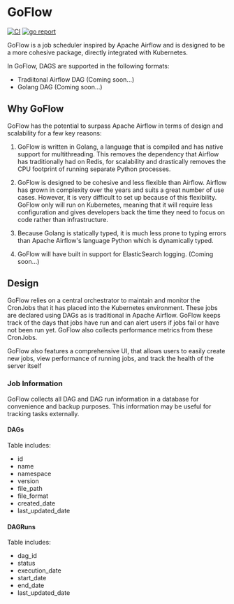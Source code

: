 # GoFlow

[![CI](https://github.com/zbrookle/goflow/workflows/CI/badge.svg?branch=master)](https://github.com/zbrookle/goflow/actions)
[![go report](https://goreportcard.com/badge/github.com/zbrookle/goflow)](https://goreportcard.com/report/github.com/zbrookle/goflow)

GoFlow is a job scheduler inspired by Apache Airflow and is designed to be a more cohesive package,
directly integrated with Kubernetes.

In GoFlow, DAGS are supported in the following formats:

- Tradiitonal Airflow DAG (Coming soon...)
- Golang DAG (Coming soon...)

## Why GoFlow

GoFlow has the potential to surpass Apache Airflow in terms of design and scalability for a few key reasons:

1. GoFlow is written in Golang, a language that is compiled and has native support for multithreading. This
   removes the dependency that Airflow has traditionally had on Redis, for scalability and drastically removes
   the CPU footprint of running separate Python processes.

1. GoFlow is designed to be cohesive and less flexible than Airflow. Airflow has grown in complexity over the
   years and suits a great number of use cases. However, it is very difficult to set up because of this flexibility.
   GoFlow only will run on Kubernetes, meaning that it will require less configuration and gives developers back the
   time they need to focus on code rather than infrastructure.

1. Because Golang is statically typed, it is much less prone to typing errors than Apache Airflow's language Python
   which is dynamically typed.

1. GoFlow will have built in support for ElasticSearch logging. (Coming soon...)

## Design

GoFlow relies on a central orchestrator to maintain and monitor the CronJobs that it has placed into the Kubernetes
environment. These jobs are declared using DAGs as is traditional in Apache Airflow. GoFlow keeps track of the days
that jobs have run and can alert users if jobs fail or have not been run yet. GoFlow also collects performance
metrics from these CronJobs.

GoFlow also features a comprehensive UI, that allows users to easily create new jobs, view performance of running
jobs, and track the health of the server itself

### Job Information

GoFlow collects all DAG and DAG run information in a database for convenience and backup purposes. This information may
be useful for tracking tasks externally.

#### DAGs

Table includes:

- id
- name
- namespace
- version
- file_path
- file_format
- created_date
- last_updated_date

#### DAGRuns

Table includes:

- dag_id
- status
- execution_date
- start_date
- end_date
- last_updated_date
